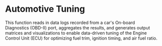 # Automotive Tuning
This function reads in data logs recorded from a car's On-board Diagnostics (OBD-II) port, aggregates the results, and generates output matrices and visualizations to enable data-driven tuning of the Engine Control Unit (ECU) for optimizing fuel trim, ignition timing, and air fuel ratio.

